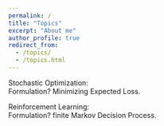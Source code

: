 ```yaml
---
permalink: /
title: "Topics"
excerpt: "About me"
author_profile: true
redirect_from: 
  - /topics/
  - /topics.html
---
```


Stochastic Optimization: <br>
Formulation? Minimizing Expected Loss.

Reinforcement Learning: <br>
Formulation? finite Markov Decision Process.

